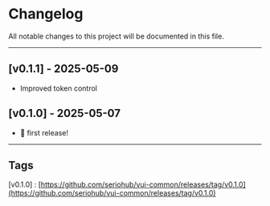 # Changelog

All notable changes to this project will be documented in this file.

***

## [v0.1.1] - 2025-05-09

- Improved token control

## [v0.1.0] - 2025-05-07

- 🎉 first release!

***

## Tags

[v0.1.0] : [https://github.com/seriohub/vui-common/releases/tag/v0.1.0](https://github.com/seriohub/vui-common/releases/tag/v0.1.0)
